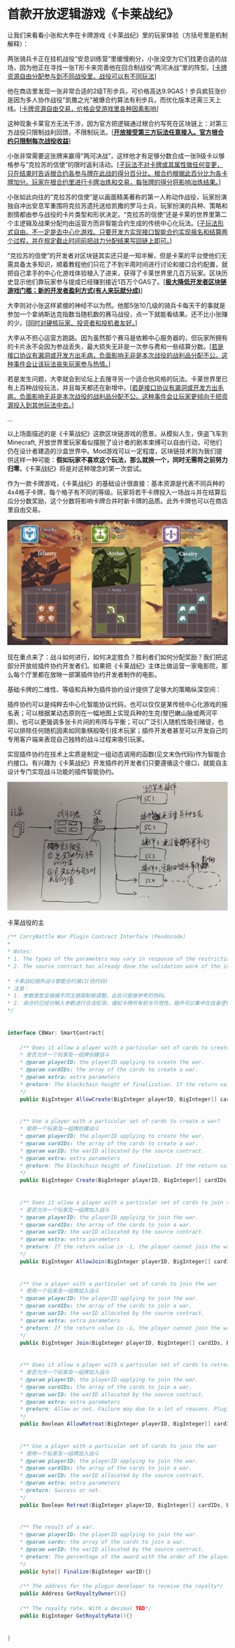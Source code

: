# 首款开放逻辑游戏《卡莱战纪》

让我们来看看小张和大李在卡牌游戏《卡莱战纪》里的玩家体验（方括号里是机制解释）：

两张骑兵卡正在挂机战役“安息训练营”里缓慢刷分，小张没空为它们找更合适的战场，因为他正在寻找一张T形卡来完善他在回合制战役“两河决战”里的阵型。[<u>卡牌资源自由分配参与到不同战役里，战役可以有不同玩法</u>]

他在商店里发现一张非常合适的2级T形步兵，可价格高达9.9GAS！步兵疯狂涨价是因为多人协作战役"凯撒之光"被爆合约算法有利步兵，而优化版本还需三天上线。[<u>卡牌资源自由交易，价格会受游戏里各种因素影响</u>]

这种现象卡莱官方无法干涉，因为官方把逻辑通过根合约写死在区块链上：对第三方战役只限制战利回馈，不限制玩法。[<u>**开放接受第三方玩法任意接入。官方根合约只限制每次战役收益**</u>]

小张非常需要这张牌来赢得“两河决战”，这样他才有足够分数合成一张9级卡以够格参与“克拉苏的信使”的限时返利活动。[<u>子玩法不对卡牌或其属性做任何变更，只在结束时告诉根合约各参与牌在此战的得分百分比。根合约根据此百分比为各卡牌加分。玩家在根合约里进行卡牌冶炼和交易，每张牌的得分将影响冶炼结果。</u>]

小张如此向往的“克拉苏的信使”是以画面精美著称的第一人称动作战役，玩家扮演独自冲出安息军重围将克拉苏遗托送给凯撒的罗马士兵，玩家扮演的兵种、策略和剧情都由参与战役的卡片类型和形状决定。“克拉苏的信使”还是卡莱的世界里第二个主逻辑及战果分配均由运营方而非智能合约生成的传统中心化玩法。[<u>子玩法形式自由。不一定是去中心化游戏。只要开发方实现接口智能合约实现报名和结算两个过程，并在规定截止时间前把战力分配结果写回链上即可。</u>]

“克拉苏的信使”的开发者对区块链其实还只是一知半解，但是卡莱的平台使他们无需具备太多知识，顺着教程他们只花了不到半周时间进行讨论和接口合约配置，就把自己拿手的中心化游戏体验植入了进来，获得了卡莱世界里几百万玩家。区块历史显示他们靠玩家参与提成已经赚到接近1百万个GAS了。[<u>**极大降低开发者区块链游戏门槛；新的开发者盈利方式(有人来玩就分成)**</u>]

大李则对小张这样紧绷的神经不以为然。他那5张10几级的骑兵卡每天干的事就是参加一个拿纳斯达克指数当随机数的赛马战役，点一下就能看结果。还不比小张赚的少。[<u>同时对硬核玩家、投资者和投机者友好。</u>]

大李从不担心运营方跑路。因为虽然那个赛马是依赖中心服务器的，但玩家所拥有的卡片永不会因为参战丢失，最大损失无非是一次参与费和一些结算分数。[<u>若是接口协议有漏洞或开发方出毛病，负面影响无非是本次战役的战利品分配不公。这种事件会让该玩法丧失玩家参与热情。</u>]

若是发生问题，大李就会到论坛上去搜寻另一个适合他风格的玩法。卡莱世界里已有上百种战役玩法，并且每天都还在新增中。[<u>若是接口协议有漏洞或开发方出毛病，负面影响无非是本次战役的战利品分配不公。这种事件会让玩家更倾向于把资源投入到其他玩法中去。</u>]

...

以上场面描述的是《卡莱战纪》这款区块链游戏的愿景。从模拟人生，侠盗飞车到Minecraft, 开放世界里玩家看似摆脱了设计者的剧本束缚可以自由行动，可他们仍在设计者建造的沙盒世界中。Mod游戏可以一定程度，区块链技术则为我们提供这样一种可能：**假如玩家不喜欢这个玩法，那么就换一个，同时无需将之前努力归零**。《卡莱战纪》将是对这种理念的第一次尝试。

作为一款卡牌游戏，《卡莱战纪》的基础设计很直接：基本资源是代表不同兵种的4x4格子卡牌，每个格子有不同的等级。玩家将若干卡牌投入一场战斗并在结算后瓜分分数奖励，这个分数将影响卡牌合并时新卡牌的品质。此外卡牌也可以在商店里自由交易。

![Battle](pics/Battle.jpg)



现在重点来了：战斗如何进行，如何决定胜负？胜利者们如何分配奖励？我们把这部分开放给插件协约开发者们。如果把《卡莱战纪》主体比做运营一家电影院，那么每个厅里都在放映一部第插件协约开发者制作的电影。

基础卡牌的二维性、等级和兵种为插件协约设计提供了足够大的策略纵深空间：

插件协约可以是纯粹去中心化智能协议代码，也可以仅仅是某传统中心化游戏的报名表；可以根据某动态原则在一幅地图上实现兵种的生克(黎巴嫩山脉或两河平原)，也可以更强调多张卡片间的布阵与平衡；可以广泛引入随机性吸引赌徒，也可以排除任何随机因素如同象棋般吸引技术玩家；插件开发者甚至可以开发自己的专用客户端来表现自己独特的战斗过程来吸引玩家。



实现插件协约在技术上实质是制定一组动态调用的函数(见文末伪代码)作为智能合约接口。有兴趣为《卡莱战纪》开发插件的开发者们只要遵循这个接口，就能自主设计专门实现战斗功能的插件智能协约。



![plugins](pics/plugins.png)

卡莱战役的主





```C#
/** CarryBattle War Plugin Contract Interface (Peudocode)
*
* Notes:
* 1. The types of the parameters may vary in response of the restrictions of different chains. This is the Peudocode for reference.
* 2. The source contract has already done the validation work of the input parameters such as card ownership and availablity. The plugin can focus on logic realization.

* 卡莱战纪插件战斗智能合约接口(伪代码)
* 注意：
* 1. 参数类型会根据不同主链限制做调整。此处只是做参考的伪码。
* 2. 母合约已经对输入参数进行合法检测，诸如卡牌所有权与可用性。插件可以集中在自身逻辑实践上。
*/


interface CBWar: SmartContract{
    
    /** Does it allow a player with a particular set of cards to create a war?
    * 是否允许一个玩家及一组牌创建战斗
    * @param playerID: the playerID applying to create the war.
    * @param cardIDs: the array of the cards to create a war.
    * @param extra: extra parameters
    * @return: The blockchain height of finalization. If the return value is equal or less than the required minimal value, it means the creation is invalid.
    */
    public BigInteger AllowCreate(BigInteger playerID, BigInteger[] cardIDs, byte[] extra){}
    
    
    /** Use a player with a particular set of cards to create a war?
    * 使用一个玩家及一组牌创建战斗
    * @param playerID: the playerID applying to create the war.
    * @param cardIDs: the array of the cards to create a war.
    * @param warID: the warID allocated by the source contract. 
    * @param extra: extra parameters
    * @return: The blockchain height of finalization. If the return value is equal or less than the required minimal value, the warID would be recycled.
    */
    public BigInteger Create(BigInteger playerID, BigInteger[] cardIDs, BigInteger warID, byte[] extra){}
    
    
    /** Does it allow a player with a particular set of cards to join the war?
    * 是否允许一个玩家及一组牌加入战斗
    * @param playerID: the playerID applying to join the war.
    * @param cardIDs: the array of the cards to join a war.
    * @param warID: the warID allocated by the source contract. 
    * @param extra: extra parameters
    * @return: If the return value is -1, the player cannot join the war. Else return the order of the player in this war.
    */
    public BigInteger AllowJoin(BigInteger playerID, BigInteger[] cardIDs, BigInteger warID, byte[] extra){}  
    
    
    /** Use a player with a particular set of cards to join the war
    * 使用一个玩家及一组牌加入战斗
    * @param playerID: the playerID applying to join the war.
    * @param cardIDs: the array of the cards to join a war.
    * @param warID: the warID allocated by the source contract. 
    * @param extra: extra parameters
    * @return: If the return value is -1, the player cannot join the war. Else return the order of the player in this war.
    */
    public BigInteger Join(BigInteger playerID, BigInteger[] cardIDs, BigInteger warID, byte[] extra){}
    
    
    /** Does it allow a player with a particular set of cards to retreat from the war?
    * 是否允许一个玩家及一组牌加入战斗
    * @param playerID: the playerID applying to join the war.
    * @param cardIDs: the array of the cards to join a war.
    * @param warID: the warID allocated by the source contract. 
    * @param extra: extra parameters
    * @return: Allow or not. Failure may due to a lot of reasons. Plugin should 
    */
    public Boolean AllowRetreat(BigInteger playerID, BigInteger[] cardIDs, BigInteger warID, byte[] extra){}  
    
    
    /** Use a player with a particular set of cards to join the war
    * 使用一个玩家及一组牌加入战斗
    * @param playerID: the playerID applying to join the war.
    * @param cardIDs: the array of the cards to join a war.
    * @param warID: the warID allocated by the source contract. 
    * @param extra: extra parameters
    * @return: Success or not.
    */
    public Boolean Retreat(BigInteger playerID, BigInteger[] cardIDs, BigInteger warID, byte[] extra){}
    
    
    /** The result of a war.
    * @param playerID: the playerID applying to join the war.
    * @param cards: the array of the cards to join a war.
    * @param warID: the warID allocated by the source contract. 
    * @return: The percentage of the award with the order of the players and cards. If the value of a byte exceeds 99 or the sum reaches equal or greater than 100, the related card would take all the left percentage, and the rest of cards would receive 0.
    */
    public byte[] Finalize(BigInteger warID){}
    
    /** The address for the plugin developer to receive the royalty*/
    public Address GetRoyaltyOwner(){}
    
    /** The royalty rate. With a decimal TBD*/
    public BigInteger GetRoyaltyRate(){}
    
    
}
```





